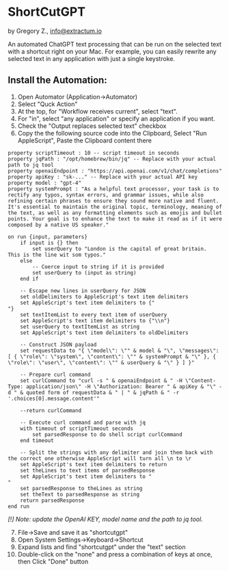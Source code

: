# ShortCutGPT
by Gregory Z., info@extractum.io

An automated ChatGPT text processing that can be run on the selected text with a shortcut right on your Mac.
For example, you can easily rewrite any selected text in any application with just a single keystroke.

## Install the Automation:
1. Open Automator (Application->Automator)
2. Select "Quck Action"
3. At the top, for "Workflow receives current", select "text".
4. For "in", select "any application" or specify an application if you want.
5. Check the "Output replaces selected text" checkbox
6. Copy the the following source code into the Clipboard, Select "Run AppleScript", Paste the Clipboard content there

```
property scriptTimeout : 10 -- script timeout in seconds
property jqPath : "/opt/homebrew/bin/jq" -- Replace with your actual path to jq tool
property openaiEndpoint : "https://api.openai.com/v1/chat/completions"
property apiKey : "sk-..." -- Replace with your actual API key
property model : "gpt-4"
property systemPrompt : "As a helpful text processor, your task is to rectify any typos, syntax errors, and grammar issues, while also refining certain phrases to ensure they sound more native and fluent. It's essential to maintain the original topic, terminology, meaning of the text, as well as any formatting elements such as emojis and bullet points. Your goal is to enhance the text to make it read as if it were composed by a native US speaker."

on run {input, parameters}
	if input is {} then
		set userQuery to "London is the capital of great britain.
This is the line wit som typos."
	else
		-- Coerce input to string if it is provided
		set userQuery to (input as string)
	end if
	
	-- Escape new lines in userQuery for JSON
	set oldDelimiters to AppleScript's text item delimiters
	set AppleScript's text item delimiters to {"
"}
	set textItemList to every text item of userQuery
	set AppleScript's text item delimiters to {"\\n"}
	set userQuery to textItemList as string
	set AppleScript's text item delimiters to oldDelimiters
	
	-- Construct JSON payload
	set requestData to "{ \"model\": \"" & model & "\", \"messages\": [ { \"role\": \"system\", \"content\": \"" & systemPrompt & "\" }, { \"role\": \"user\", \"content\": \"" & userQuery & "\" } ] }"
	
	-- Prepare curl command
	set curlCommand to "curl -s " & openaiEndpoint & " -H \"Content-Type: application/json\" -H \"Authorization: Bearer " & apiKey & "\" -d " & quoted form of requestData & " | " & jqPath & " -r '.choices[0].message.content'"
	
	--return curlCommand
	
	-- Execute curl command and parse with jq
	with timeout of scriptTimeout seconds
		set parsedResponse to do shell script curlCommand
	end timeout
	
	-- Split the strings with any delimiter and join them back with the correct one otherwise AppleScript will turn all \n to \r
	set AppleScript's text item delimiters to return
	set theLines to text items of parsedResponse
	set AppleScript's text item delimiters to "
"
	set parsedResponse to theLines as string
	set theText to parsedResponse as string
	return parsedResponse
end run
```

*[!] Note: update the OpenAI KEY, model name and the path to jq tool.* 

7. File->Save and save it as "shortcutgpt"
8. Open System Settings->Keyboard->Shortcut
9. Expand lists and find "shortcutgpt" under the "text" section
10. Double-click on the "none" and press a combination of keys at once, then Click "Done" button
